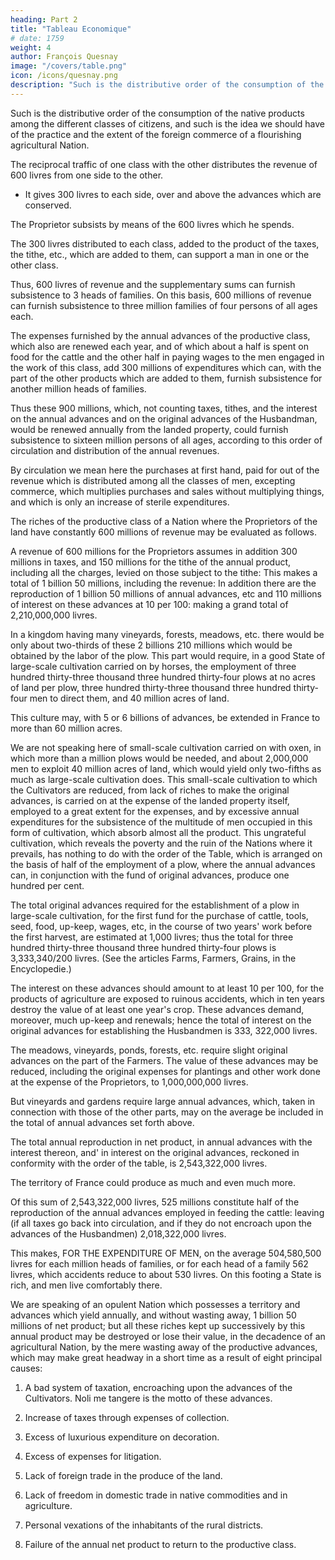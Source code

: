 ```yaml
---
heading: Part 2
title: "Tableau Economique"
# date: 1759
weight: 4
author: François Quesnay
image: "/covers/table.png"
icon: /icons/quesnay.png
description: "Such is the distributive order of the consumption of the native products among the different classes of citizens, and such is the idea we should have of the practice and the extent of the foreign commerce of a flourishing agricultural Nation"
---
```



Such is the distributive order of the consumption of the native products among the different classes of citizens, and such is the idea we should have of the practice and the extent of the foreign commerce of a flourishing agricultural Nation.

The reciprocal traffic of one class with the other distributes the revenue of 600 livres from one side to the other. 
- It gives 300 livres to each side, over and above the advances which are conserved. 

The Proprietor subsists by means of the 600 livres which he spends.

The 300 livres distributed to each class, added to the product of the taxes, the tithe, etc., which are added to them, can support a man in one or the other class.

Thus, 600 livres of revenue and the supplementary sums can furnish subsistence to 3 heads of families. On this basis, 600 millions of revenue can furnish subsistence to three million families of four persons of all ages each.

The expenses furnished by the annual advances of the productive class, which also are renewed each year, and of which about a half is spent on food for the cattle and the other half in paying wages to the men engaged in the work of this class, add 300 millions of expenditures which can, with the part of the other products which are added to them, furnish subsistence for another million heads of families.

Thus these 900 millions, which, not counting taxes, tithes, and the interest on the annual advances and on the original advances of the Husbandman, would be renewed annually from the landed property, could furnish subsistence to sixteen million persons of all ages, according to this order of circulation and distribution of the annual revenues.

By circulation we mean here the purchases at first hand, paid for out of the revenue which is distributed among all the classes of men, excepting commerce, which multiplies purchases and sales without multiplying things, and which is only an increase of sterile expenditures.

The riches of the productive class of a Nation where the Proprietors of the land have constantly 600 millions of revenue may be evaluated as follows.

A revenue of 600 millions for the Proprietors assumes in addition 300 millions in taxes, and 150 millions for the tithe of the annual product, including all the charges, levied on those subject to the tithe: This makes a total of 1 billion 50 millions, including the revenue: In addition there are the reproduction of 1 billion 50 millions of annual advances, etc and 110 millions of interest on these advances at 10 per 100: making a grand total of 2,210,000,000 livres.

In a kingdom having many vineyards, forests, meadows, etc. there would be only about two-thirds of these 2 billions 210 millions which would be obtained by the labor of the plow. This part would require, in a good State of large-scale cultivation carried on by horses, the employment of three hundred thirty-three thousand three hundred thirty-four plows at no acres of land per plow, three hundred thirty-three thousand three hundred thirty-four men to direct them, and 40 million acres of land.

This culture may, with 5 or 6 billions of advances, be extended in France to more than 60 million acres.

We are not speaking here of small-scale cultivation carried on with oxen, in which more than a million plows would be needed, and about 2,000,000 men to exploit 40 million acres of land, which would yield only two-fifths as much as large-scale cultivation does. This small-scale cultivation to which the Cultivators are reduced, from lack of riches to make the original advances, is carried on at the expense of the landed property itself, employed to a great extent for the expenses, and by excessive annual expenditures for the subsistence of the multitude of men occupied in this form of cultivation, which absorb almost all the product. This ungrateful cultivation, which reveals the poverty and the ruin of the Nations where it prevails, has nothing to do with the order of the Table, which is arranged on the basis of half of the employment of a plow, where the annual advances can, in conjunction with the fund of original advances, produce one hundred per cent.

The total original advances required for the establishment of a plow in large-scale cultivation, for the first fund for the purchase of cattle, tools, seed, food, up-keep, wages, etc, in the course of two years' work before the first harvest, are estimated at 1,000 livres; thus the total for three hundred thirty-three thousand three hundred thirty-four plows is 3,333,340/200 livres. (See the articles Farms, Farmers, Grains, in the Encyclopedie.)

The interest on these advances should amount to at least 10 per 100, for the products of agriculture are exposed to ruinous accidents, which in ten years destroy the value of at least one year's crop. These advances demand, moreover, much up-keep and renewals; hence the total of interest on the original advances for establishing the Husbandmen is 333, 322,000 livres.

The meadows, vineyards, ponds, forests, etc. require slight original advances on the part of the Farmers. The value of these advances may be reduced, including the original expenses for plantings and other work done at the expense of the Proprietors, to 1,000,000,000 livres.

But vineyards and gardens require large annual advances, which, taken in connection with those of the other parts, may on the average be included in the total of annual advances set forth above.

The total annual reproduction in net product, in annual advances with the interest thereon, and' in interest on the original advances, reckoned in conformity with the order of the table, is 2,543,322,000 livres.

The territory of France could produce as much and even much more.

Of this sum of 2,543,322,000 livres, 525 millions constitute half of the reproduction of the annual advances employed in feeding the cattle: leaving (if all taxes go back into circulation, and if they do not encroach upon the advances of the Husbandmen) 2,018,322,000 livres.

This makes, FOR THE EXPENDITURE OF MEN, on the average 504,580,500 livres for each million heads of families, or for each head of a family 562 livres, which accidents reduce to about 530 livres. On this footing a State is rich, and men live comfortably there.

We are speaking of an opulent Nation which possesses a territory and advances which yield annually, and without wasting away, 1 billion 50 millions of net product; but all these riches kept up successively by this annual product may be destroyed or lose their value, in the decadence of an agricultural Nation, by the mere wasting away of the productive advances, which may make great headway in a short time as a result of eight principal causes:

1. A bad system of taxation, encroaching upon the advances of the Cultivators. Noli me tangere is the motto of these advances.

2. Increase of taxes through expenses of collection.

3. Excess of luxurious expenditure on decoration.

4. Excess of expenses for litigation.

5. Lack of foreign trade in the produce of the land.

6. Lack of freedom in domestic trade in native commodities and in agriculture.

7. Personal vexations of the inhabitants of the rural districts.

8. Failure of the annual net product to return to the productive class.
